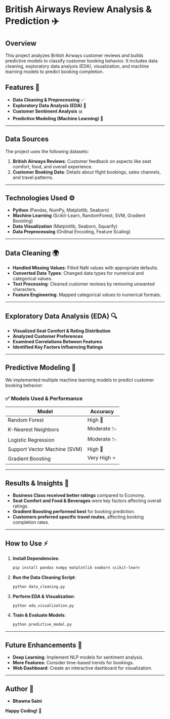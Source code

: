 # British Airways Review Analysis & Prediction ✈️

## Overview
This project analyzes British Airways customer reviews and builds predictive models to classify customer booking behavior. It includes data cleaning, exploratory data analysis (EDA), visualization, and machine learning models to predict booking completion.

## Features 🌟
- **Data Cleaning & Preprocessing** ✅
- **Exploratory Data Analysis (EDA)** 🔬
- **Customer Sentiment Analysis** 📊
- **Predictive Modeling (Machine Learning)** 🤖

---

## Data Sources
The project uses the following datasets:
1. **British Airways Reviews**: Customer feedback on aspects like seat comfort, food, and overall experience.
2. **Customer Booking Data**: Details about flight bookings, sales channels, and travel patterns.

---

## Technologies Used ⚙️
- **Python** (Pandas, NumPy, Matplotlib, Seaborn)
- **Machine Learning** (Scikit-Learn, RandomForest, SVM, Gradient Boosting)
- **Data Visualization** (Matplotlib, Seaborn, Squarify)
- **Data Preprocessing** (Ordinal Encoding, Feature Scaling)

---

## Data Cleaning 🌍
- **Handled Missing Values**: Filled NaN values with appropriate defaults.
- **Converted Data Types**: Changed data types for numerical and categorical values.
- **Text Processing**: Cleaned customer reviews by removing unwanted characters.
- **Feature Engineering**: Mapped categorical values to numerical formats.

---

## Exploratory Data Analysis (EDA) 🔍
- **Visualized Seat Comfort & Rating Distribution**
- **Analyzed Customer Preferences**
- **Examined Correlations Between Features**
- **Identified Key Factors Influencing Ratings**

---

## Predictive Modeling 🤖
We implemented multiple machine learning models to predict customer booking behavior:

### ✅ **Models Used & Performance**
| Model | Accuracy |
|--------|------------|
| Random Forest | High 🔺 |
| K-Nearest Neighbors | Moderate 📉 |
| Logistic Regression | Moderate 📉 |
| Support Vector Machine (SVM) | High 🔺 |
| Gradient Boosting | Very High ⭐️ |

---

## Results & Insights 🔎
- **Business Class received better ratings** compared to Economy.
- **Seat Comfort and Food & Beverages** were key factors affecting overall ratings.
- **Gradient Boosting performed best** for booking prediction.
- **Customers preferred specific travel routes**, affecting booking completion rates.

---

## How to Use ⚡
1. **Install Dependencies**:
   ```bash
   pip install pandas numpy matplotlib seaborn scikit-learn
   ```
2. **Run the Data Cleaning Script**:
   ```python
   python data_cleaning.py
   ```
3. **Perform EDA & Visualization**:
   ```python
   python eda_visualization.py
   ```
4. **Train & Evaluate Models**:
   ```python
   python predictive_model.py
   ```

---

## Future Enhancements 🚀
- **Deep Learning**: Implement NLP models for sentiment analysis.
- **More Features**: Consider time-based trends for bookings.
- **Web Dashboard**: Create an interactive dashboard for visualization.

---

## Author 👤
- **Bhawna Saini**

**Happy Coding!** 🚀

